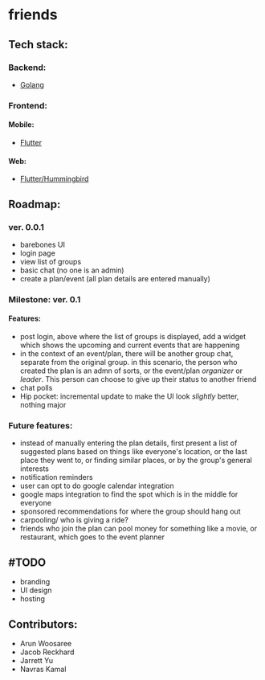 # friends

## Tech stack:

### Backend:
- [Golang](https://golang.org/)

### Frontend:
#### Mobile:
- [Flutter](https://flutter.dev/)

#### Web:
- [Flutter/Hummingbird](https://medium.com/flutter-io/hummingbird-building-flutter-for-the-web-e687c2a023a8)

## Roadmap:

### ver. 0.0.1
- barebones UI
- login page
- view list of groups
- basic chat (no one is an admin)
- create a plan/event (all plan details are entered manually)

### Milestone: ver. 0.1
#### Features:
- post login, above where the list of groups is displayed, add a widget which shows the upcoming and current events that are happening
- in the context of an event/plan, there will be another group chat, separate from the original group. in this scenario, the person who
  created the plan is an admn of sorts, or the event/plan _organizer_ or _leader_. This person can choose to give up their status to another
  friend
- chat polls
- Hip pocket: incremental update to make the UI look _slightly_ better, nothing major


### Future features:
- instead of manually entering the plan details, first present a list of suggested plans based on things like
  everyone's location, or the last place they went to, or finding similar places, or by the group's general interests
- notification reminders
- user can opt to do google calendar integration
- google maps integration to find the spot which is in the middle for everyone
- sponsored recommendations for where the group should hang out
- carpooling/ who is giving a ride?
- friends who join the plan can pool money for something like a movie, or restaurant, which goes to the event planner

## #TODO
- branding
- UI design
- hosting 


## Contributors:
- Arun Woosaree
- Jacob Reckhard
- Jarrett Yu
- Navras Kamal